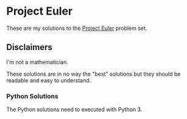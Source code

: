 # Project Euler

These are my solutions to the [Project Euler](https://projecteuler.net)
problem set. 

## Disclaimers

I'm not a mathematician.

These solutions are in no way the "best" solutions but they should be
readable and easy to understand.

### Python Solutions

The Python solutions need to executed with Python 3.
